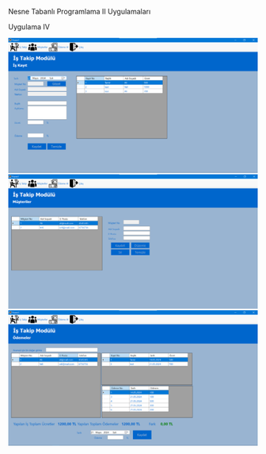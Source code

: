 Nesne Tabanlı Programlama II Uygulamaları

Uygulama IV

<img src="https://github.com/akocer/Nesne-2/blob/main/uyg04/f1.png"/>
<img src="https://github.com/akocer/Nesne-2/blob/main/uyg04/f2.png"/>
<img src="https://github.com/akocer/Nesne-2/blob/main/uyg04/f3.png"/>
